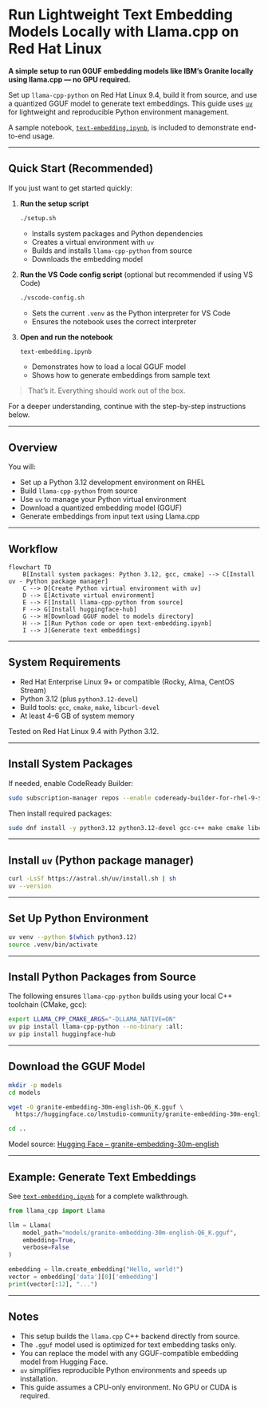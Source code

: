 # Run Lightweight Text Embedding Models Locally with Llama.cpp on Red Hat Linux

**A simple setup to run GGUF embedding models like IBM’s Granite locally using llama.cpp — no GPU required.**

Set up `llama-cpp-python` on Red Hat Linux 9.4, build it from source, and use a quantized GGUF model to generate text embeddings. This guide uses [`uv`](https://github.com/astral-sh/uv) for lightweight and reproducible Python environment management.

A sample notebook, [`text-embedding.ipynb`](./text-embedding.ipynb), is included to demonstrate end-to-end usage.

---

## Quick Start (Recommended)

If you just want to get started quickly:

1. **Run the setup script**

   ```bash
   ./setup.sh
   ```

   * Installs system packages and Python dependencies
   * Creates a virtual environment with `uv`
   * Builds and installs `llama-cpp-python` from source
   * Downloads the embedding model

2. **Run the VS Code config script** (optional but recommended if using VS Code)

   ```bash
   ./vscode-config.sh
   ```

   * Sets the current `.venv` as the Python interpreter for VS Code
   * Ensures the notebook uses the correct interpreter

3. **Open and run the notebook**

   ```bash
   text-embedding.ipynb
   ```

   * Demonstrates how to load a local GGUF model
   * Shows how to generate embeddings from sample text

> That’s it. Everything should work out of the box.

For a deeper understanding, continue with the step-by-step instructions below.

---

## Overview

You will:

* Set up a Python 3.12 development environment on RHEL
* Build `llama-cpp-python` from source
* Use `uv` to manage your Python virtual environment
* Download a quantized embedding model (GGUF)
* Generate embeddings from input text using Llama.cpp

---

## Workflow

```mermaid
flowchart TD
    B[Install system packages: Python 3.12, gcc, cmake] --> C[Install uv - Python package manager]
    C --> D[Create Python virtual environment with uv]
    D --> E[Activate virtual environment]
    E --> F[Install llama-cpp-python from source]
    F --> G[Install huggingface-hub]
    G --> H[Download GGUF model to models directory]
    H --> I[Run Python code or open text-embedding.ipynb]
    I --> J[Generate text embeddings]
```

---

## System Requirements

* Red Hat Enterprise Linux 9+ or compatible (Rocky, Alma, CentOS Stream)
* Python 3.12 (plus `python3.12-devel`)
* Build tools: `gcc`, `cmake`, `make`, `libcurl-devel`
* At least 4–6 GB of system memory

Tested on Red Hat Linux 9.4 with Python 3.12.

---

## Install System Packages

If needed, enable CodeReady Builder:

```bash
sudo subscription-manager repos --enable codeready-builder-for-rhel-9-$(arch)-rpms
```

Then install required packages:

```bash
sudo dnf install -y python3.12 python3.12-devel gcc-c++ make cmake libcurl-devel wget
```

---

## Install `uv` (Python package manager)

```bash
curl -LsSf https://astral.sh/uv/install.sh | sh
uv --version
```

---

## Set Up Python Environment

```bash
uv venv --python $(which python3.12)
source .venv/bin/activate
```

---

## Install Python Packages from Source

The following ensures `llama-cpp-python` builds using your local C++ toolchain (CMake, gcc):

```bash
export LLAMA_CPP_CMAKE_ARGS="-DLLAMA_NATIVE=ON"
uv pip install llama-cpp-python --no-binary :all:
uv pip install huggingface-hub
```

---

## Download the GGUF Model

```bash
mkdir -p models
cd models

wget -O granite-embedding-30m-english-Q6_K.gguf \
  https://huggingface.co/lmstudio-community/granite-embedding-30m-english-GGUF/resolve/main/granite-embedding-30m-english-Q6_K.gguf

cd ..
```

Model source: [Hugging Face – granite-embedding-30m-english](https://huggingface.co/lmstudio-community/granite-embedding-30m-english-GGUF)

---

## Example: Generate Text Embeddings

See [`text-embedding.ipynb`](./text-embedding.ipynb) for a complete walkthrough.

```python
from llama_cpp import Llama

llm = Llama(
    model_path="models/granite-embedding-30m-english-Q6_K.gguf",
    embedding=True,
    verbose=False
)

embedding = llm.create_embedding("Hello, world!")
vector = embedding['data'][0]['embedding']
print(vector[:12], "...")
```

---

## Notes

* This setup builds the `llama.cpp` C++ backend directly from source.
* The `.gguf` model used is optimized for text embedding tasks only.
* You can replace the model with any GGUF-compatible embedding model from Hugging Face.
* `uv` simplifies reproducible Python environments and speeds up installation.
* This guide assumes a CPU-only environment. No GPU or CUDA is required.

